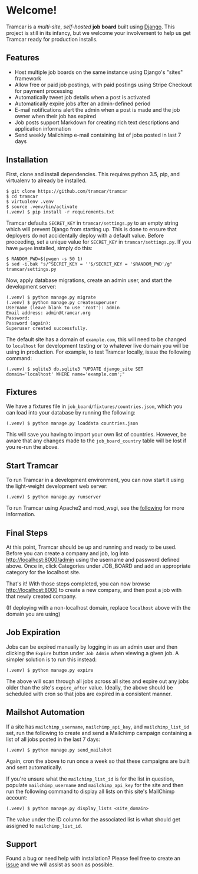 # Welcome!

Tramcar is a _multi-site_, _self-hosted_ __job board__ built using
[Django](https://www.djangoproject.com/).  This project is still in its infancy,
but we welcome your involvement to help us get Tramcar ready for production
installs.

## Features

* Host multiple job boards on the same instance using Django's "sites" framework
* Allow free or paid job postings, with paid postings using Stripe Checkout for payment processing
* Automatically tweet job details when a post is activated
* Automatically expire jobs after an admin-defined period
* E-mail notifications alert the admin when a post is made and the job owner when their job has expired
* Job posts support Markdown for creating rich text descriptions and application information
* Send weekly Mailchimp e-mail containing list of jobs posted in last 7 days

## Installation

First, clone and install dependencies.  This requires python 3.5, pip, and
virtualenv to already be installed.

```
$ git clone https://github.com/tramcar/tramcar
$ cd tramcar
$ virtualenv .venv
$ source .venv/bin/activate
(.venv) $ pip install -r requirements.txt
```

Tramcar defaults `SECRET_KEY` in `tramcar/settings.py` to an empty string
which will prevent Django from starting up.  This is done to ensure that
deployers do not accidentally deploy with a default value.  Before proceeding,
set a unique value for `SECRET_KEY` in `tramcar/settings.py`.  If you have `pwgen`
installed, simply do this:

```
$ RANDOM_PWD=$(pwgen -s 50 1)
$ sed -i.bak "s/^SECRET_KEY = ''$/SECRET_KEY = '$RANDOM_PWD'/g" tramcar/settings.py
```

Now, apply database migrations, create an admin user, and start the
development server:

```
(.venv) $ python manage.py migrate
(.venv) $ python manage.py createsuperuser
Username (leave blank to use 'root'): admin
Email address: admin@tramcar.org
Password:
Password (again):
Superuser created successfully.
```

The default site has a domain of `example.com`, this will need to be changed to
`localhost` for development testing or to whatever live domain you will be
using in production.  For example, to test Tramcar locally, issue the following
command:

```
(.venv) $ sqlite3 db.sqlite3 "UPDATE django_site SET domain='localhost' WHERE name='example.com';"
```

## Fixtures

We have a fixtures file in `job_board/fixtures/countries.json`, which you can
load into your database by running the following:

```
(.venv) $ python manage.py loaddata countries.json
```

This will save you having to import your own list of countries.  However, be
aware that any changes made to the `job_board_country` table will be lost if
you re-run the above.

## Start Tramcar

To run Tramcar in a development environment, you can now start it using the
light-weight development web server:

```
(.venv) $ python manage.py runserver
```

To run Tramcar using Apache2 and mod_wsgi, see the
[following](https://github.com/tramcar/tramcar/wiki/Production-Deployment-Notes)
for more information.

## Final Steps

At this point, Tramcar should be up and running and ready to be used.  Before
you can create a company and job, log into <http://localhost:8000/admin> using
the username and password defined above.  Once in, click Categories under
JOB_BOARD and add an appropriate category for the localhost site.

That's it!  With those steps completed, you can now browse
<http://localhost:8000> to create a new company, and then post a job with that
newly created company.

(If deploying with a non-localhost domain, replace `localhost` above with
the domain you are using)

## Job Expiration

Jobs can be expired manually by logging in as an admin user and then clicking
the `Expire` button under `Job Admin` when viewing a given job.  A simpler
solution is to run this instead:

```
(.venv) $ python manage.py expire
```

The above will scan through all jobs across all sites and expire out any jobs
older than the site's `expire_after` value.  Ideally, the above should be
scheduled with cron so that jobs are expired in a consistent manner.

## Mailshot Automation

If a site has `mailchimp_username`, `mailchimp_api_key`, and `mailchimp_list_id`
set, run the following to create and send a Mailchimp campaign containing a list
of all jobs posted in the last 7 days:

```
(.venv) $ python manage.py send_mailshot
```

Again, cron the above to run once a week so that these campaigns are built and
sent automatically.

If you're unsure what the `mailchimp_list_id` is for the list in question,
populate `mailchimp_username` and `mailchimp_api_key` for the site and then run
the following command to display all lists on this site's MailChimp account:

```
(.venv) $ python manage.py display_lists <site_domain>
```

The value under the ID column for the associated list is what should get
assigned to `mailchimp_list_id`.

## Support

Found a bug or need help with installation?  Please feel free to create an [issue](https://github.com/tramcar/tramcar/issues/new) and we will assist as soon as possible.
